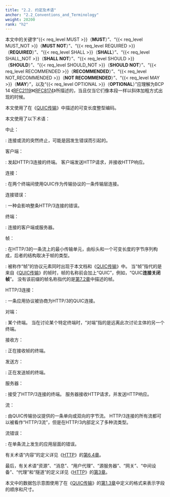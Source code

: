 ```yaml
---
title: "2.2. 约定及术语"
anchor: "2.2_Conventions_and_Terminology"
weight: 20200
rank: "h2"
---
```


本文中的关键字“{{< req_level MUST >}}（**MUST**）”、“{{< req_level MUST_NOT >}}（**MUST NOT**）”、“{{< req_level REQUIRED >}}（**REQUIRED**）”、“{{< req_level SHALL >}}（**SHALL**）”、“{{< req_level SHALL_NOT >}}（**SHALL NOT**）”、“{{< req_level SHOULD >}}（**SHOULD**）”、“{{< req_level SHOULD_NOT >}}（**SHOULD NOT**）”、“{{< req_level RECOMMENDED >}}（**RECOMMENDED**）”、“{{< req_level NOT_RECOMMENDED >}}（**NOT RECOMMENDED**）”、“{{< req_level MAY >}}（**MAY**）”，以及“{{< req_level OPTIONAL >}}（**OPTIONAL**）”应理解为BCP 14 《[RFC2119](https://www.rfc-editor.org/info/rfc2119)》《[RFC8174](https://www.rfc-editor.org/info/rfc8174)》所描述的，当且仅当它们像本段一样以斜体加粗方式出现的时候。

本文使用了在《[QUIC传输](../RFC9000_Chinese_Simplified)》中描述的可变长度整型编码。

本文使用了以下术语：

中止：

:   连接或流的突然终止，可能是因发生错误而引起的。

客户端：

:   发起HTTP/3连接的终端。
客户端发送HTTP请求，并接收HTTP响应。

连接：

:   在两个终端间使用QUIC作为传输协议的一条传输层连接。

连接错误：

:   一种会影响整条HTTP/3连接的错误。

终端：

:   连接的客户端或服务器。

帧：

:   在HTTP/3的一条流上的最小传输单元，由标头和一个可变长度的字节序列构成，后者的结构取决于帧的类型。

:   被称作“帧”的协议元素同时出现于本文档和《[QUIC传输](../RFC9000_Chinese_Simplified)》中。
当“帧”指代的是来自《[QUIC传输](../RFC9000_Chinese_Simplified)》的帧时，帧的名称前会加上“QUIC”，例如，“QUIC**连接关闭帧**”。
没有该前缀的帧名称指代的是[第7.2章](#7.2_Frame_Definitions)中描述的帧。

HTTP/3连接：

:   一条应用协议被协商为HTTP/3的QUIC连接。

对端：

:   某个终端。
当在讨论某个特定终端时，“对端”指的是远离此次讨论主体的另一个终端。

接收方：

:   正在接收帧的终端。

发送方：

:   正在发送帧的终端。

服务器：

:   接受了HTTP/3连接的终端。
服务器接收HTTP请求，并发送HTTP响应。

流：

:   由QUIC传输协议提供的一条单向或双向的字节流。
HTTP/3连接的所有流都可以被看作“HTTP/3流”，但是在HTTP/3内部定义了多种流类型。

流错误：

:   在单条流上发生的应用层面的错误。

有关术语“内容”的定义详见《[HTTP](https://www.rfc-editor.org/info/rfc9110)》的[第6.4章](https://www.rfc-editor.org/rfc/rfc9110#section-6.4)。

最后，有关术语“资源”、“消息”、“用户代理”、“源服务器”、“网关”、“中间设备”、“代理”和“隧道”的定义详见《[HTTP](https://www.rfc-editor.org/info/rfc9110)》的[第3章](https://www.rfc-editor.org/rfc/rfc9110#section-3)。

本文中的数据包示意图使用了在《[QUIC传输](../RFC9000_Chinese_Simplified)》的[第1.3章](../RFC9000_Chinese_Simplified/#1.3_Notational-Conventions)中定义的格式来表示字段的顺序和尺寸。
